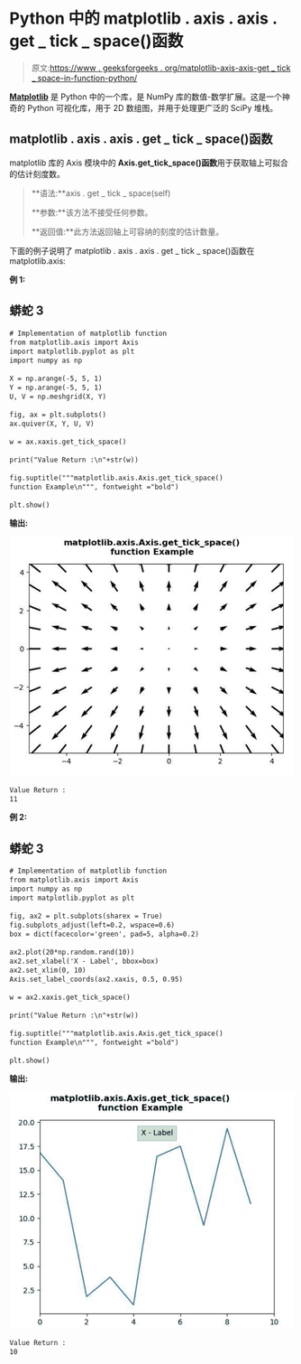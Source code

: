# Python 中的 matplotlib . axis . axis . get _ tick _ space()函数

> 原文:[https://www . geeksforgeeks . org/matplotlib-axis-axis-get _ tick _ space-in-function-python/](https://www.geeksforgeeks.org/matplotlib-axis-axis-get_tick_space-function-in-python/)

[**Matplotlib**](https://www.geeksforgeeks.org/python-introduction-matplotlib/) 是 Python 中的一个库，是 NumPy 库的数值-数学扩展。这是一个神奇的 Python 可视化库，用于 2D 数组图，并用于处理更广泛的 SciPy 堆栈。

## matplotlib . axis . axis . get _ tick _ space()函数

matplotlib 库的 Axis 模块中的 **Axis.get_tick_space()函数**用于获取轴上可拟合的估计刻度数。

> **语法:**axis . get _ tick _ space(self)
> 
> **参数:**该方法不接受任何参数。
> 
> **返回值:**此方法返回轴上可容纳的刻度的估计数量。

下面的例子说明了 matplotlib . axis . axis . get _ tick _ space()函数在 matplotlib.axis:

**例 1:**

## 蟒蛇 3

```
# Implementation of matplotlib function
from matplotlib.axis import Axis
import matplotlib.pyplot as plt 
import numpy as np 

X = np.arange(-5, 5, 1) 
Y = np.arange(-5, 5, 1) 
U, V = np.meshgrid(X, Y) 

fig, ax = plt.subplots() 
ax.quiver(X, Y, U, V)

w = ax.xaxis.get_tick_space() 

print("Value Return :\n"+str(w)) 

fig.suptitle("""matplotlib.axis.Axis.get_tick_space()
function Example\n""", fontweight ="bold")  

plt.show()
```

**输出:**

![](img/c0b5b5e0bae050f18211129d5c0423ee.png)

```
Value Return :
11

```

**例 2:**

## 蟒蛇 3

```
# Implementation of matplotlib function 
from matplotlib.axis import Axis
import numpy as np
import matplotlib.pyplot as plt

fig, ax2 = plt.subplots(sharex = True)
fig.subplots_adjust(left=0.2, wspace=0.6)
box = dict(facecolor='green', pad=5, alpha=0.2)

ax2.plot(20*np.random.rand(10))
ax2.set_xlabel('X - Label', bbox=box)
ax2.set_xlim(0, 10)
Axis.set_label_coords(ax2.xaxis, 0.5, 0.95)

w = ax2.xaxis.get_tick_space() 

print("Value Return :\n"+str(w)) 

fig.suptitle("""matplotlib.axis.Axis.get_tick_space()
function Example\n""", fontweight ="bold")  

plt.show()
```

**输出:**

![](img/eb12ca3366823c8049c969fdfcd2fdb4.png)

```
Value Return :
10

```